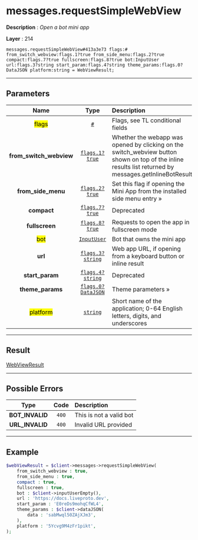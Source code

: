 # messages.requestSimpleWebView

**Description** : *Open a bot mini app*

**Layer** : 214

```tl
messages.requestSimpleWebView#413a3e73 flags:# from_switch_webview:flags.1?true from_side_menu:flags.2?true compact:flags.7?true fullscreen:flags.8?true bot:InputUser url:flags.3?string start_param:flags.4?string theme_params:flags.0?DataJSON platform:string = WebViewResult;
```

---

## Parameters

| Name | Type | Description |
| :---: | :---: | :--- |
| <mark>flags</mark> | [`#`](type/#) | Flags, see TL conditional fields |
| **from_switch_webview** | [`flags.1?true`](type/true) | Whether the webapp was opened by clicking on the switch_webview button shown on top of the inline results list returned by messages.getInlineBotResults |
| **from_side_menu** | [`flags.2?true`](type/true) | Set this flag if opening the Mini App from the installed side menu entry » |
| **compact** | [`flags.7?true`](type/true) | Deprecated |
| **fullscreen** | [`flags.8?true`](type/true) | Requests to open the app in fullscreen mode |
| <mark>bot</mark> | [`InputUser`](type/InputUser) | Bot that owns the mini app |
| **url** | [`flags.3?string`](type/string) | Web app URL, if opening from a keyboard button or inline result |
| **start_param** | [`flags.4?string`](type/string) | Deprecated |
| **theme_params** | [`flags.0?DataJSON`](type/DataJSON) | Theme parameters » |
| <mark>platform</mark> | [`string`](type/string) | Short name of the application; 0-64 English letters, digits, and underscores |

---

## Result

[WebViewResult](type/WebViewResult)

---

## Possible Errors

| Type | Code | Description |
| :---: | :---: | :--- |
| **BOT_INVALID** | `400` | This is not a valid bot |
| **URL_INVALID** | `400` | Invalid URL provided |

---

## Example

```php
$webViewResult = $client->messages->requestSimpleWebView(
	from_switch_webview : true,
	from_side_menu : true,
	compact : true,
	fullscreen : true,
	bot : $client->inputUserEmpty(),
	url : 'https://docs.liveproto.dev',
	start_param : 'E0reDs9mohqCfWL4',
	theme_params : $client->dataJSON(
		data : 'sabMwql50ZAjXJm3',
	),
	platform : '5Ycvg9M4zFr1pikt',
);
```